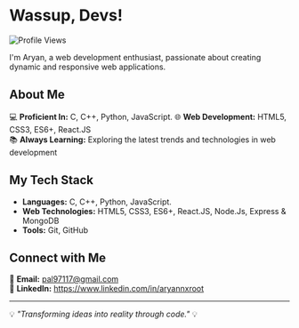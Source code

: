 # Wassup, Devs! 

![Profile Views](https://komarev.com/ghpvc/?username=aryannxroot&color=blueviolet&style=flat-square)

I'm Aryan, a web development enthusiast, passionate about creating dynamic and responsive web applications.

## About Me
💻 **Proficient In:** C, C++, Python, JavaScript.
🌐 **Web Development:** HTML5, CSS3, ES6+, React.JS  
📚 **Always Learning:** Exploring the latest trends and technologies in web development  

## My Tech Stack
- **Languages:** C, C++, Python, JavaScript.
- **Web Technologies:** HTML5, CSS3, ES6+, React.JS, Node.Js, Express & MongoDB
- **Tools:** Git, GitHub 

## Connect with Me
📧 **Email:** pal97117@gmail.com  
💼 **LinkedIn:** https://www.linkedin.com/in/aryannxroot

---

💡 *"Transforming ideas into reality through code."* 💡


<!--
**aryannxroot/aryannxroot** is a ✨ _special_ ✨ repository because its `README.md` (this file) appears on your GitHub profile.

Here are some ideas to get you started:

- 🔭 I’m currently working on ...
- 🌱 I’m currently learning ...
- 👯 I’m looking to collaborate on ...
- 🤔 I’m looking for help with ...
- 💬 Ask me about ...
- 📫 How to reach me: ...
- 😄 Pronouns: ...
- ⚡ Fun fact: ...
-->
